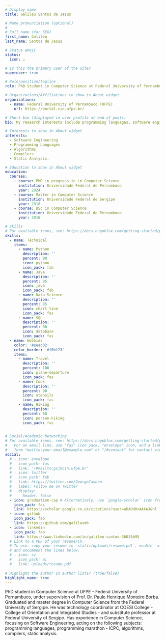 ```yaml
---
# Display name
title: Galileu Santos de Jesus

# Name pronunciation (optional)
#
# Full name (for SEO)
first_name: Galileu
last_name: Santos de Jesus

# Status emoji
status:
  icon: ☕️

# Is this the primary user of the site?
superuser: true

# Role/position/tagline
role: PhD Student in Computer Science at Federal University of Pernambuco (UFPE)

# Organizations/Affiliations to show in About widget
organizations:
  - name: Federal University of Pernambuco (UFPE)
    url: https://portal.cin.ufpe.br/

# Short bio (displayed in user profile at end of posts)
bio: My research interests include programming languages, software engineering, algorithms, compilers and static analysis.

# Interests to show in About widget
interests:
  - Software Engineering
  - Programming Languages
  - Algorithms
  - Compilers
  - Static Analysis.

# Education to show in About widget
education:
  courses:
    - course: PhD in progress in in Computer Science
      institution: Universidade Federal de Pernambuco
      year: 2024
    - course: Master in Computer Science
      institution: Universidade Federal de Sergipe
      year: 2018
    - course: BSc in Computer Science
      institution: Universidade Federal de Pernambuco
      year: 2016

# Skills
# For available icons, see: https://docs.hugoblox.com/getting-started/page-builder/#icons
skills:
  - name: Technical
    items:
      - name: Python
        description: ''
        percent: 90
        icon: python
        icon_pack: fab
      - name: Java
        description: ''
        percent: 85
        icon: java
        icon_pack: fab
      - name: Data Science
        description: ''
        percent: 85
        icon: chart-line
        icon_pack: fas
      - name: SQL
        description: ''
        percent: 80
        icon: database
        icon_pack: fas
  - name: Hobbies
    color: '#eeac02'
    color_border: '#f0bf23'
    items:
      - name: Travel
        description: ''
        percent: 100
        icon: plane-departure
        icon_pack: fas
      - name: Cook
        description: ''
        percent: 90
        icon: utensils
        icon_pack: fas
      - name: Hiking
        description: ''
        percent: 60
        icon: person-hiking
        icon_pack: fas
      

# Social/Academic Networking
# For available icons, see: https://docs.hugoblox.com/getting-started/page-builder/#icons
#   For an email link, use "fas" icon pack, "envelope" icon, and a link in the
#   form "mailto:your-email@example.com" or "/#contact" for contact widget.
social:
  # - icon: envelope
  #   icon_pack: fas
  #   link: '/#mailto:gsj@cin.ufpe.br'
  # - icon: twitter
  #   icon_pack: fab
  #   link: https://twitter.com/GeorgeCushen
  #   label: Follow me on Twitter
  #   display:
  #     header: false
  - icon: graduation-cap # Alternatively, use `google-scholar` icon from `ai` icon pack
    icon_pack: fas
    link: https://scholar.google.co.uk/citations?user=aDADH0sAAAAJ&hl
  - icon: github
    icon_pack: fab
    link: https://github.com/galilasmb
  - icon: linkedin
    icon_pack: fab
    link: https://www.linkedin.com/in/galileu-santos-36035b95
  # Link to a PDF of your resume/CV.
  # To use: copy your resume to `static/uploads/resume.pdf`, enable `ai` icons in `params.yaml`,
  # and uncomment the lines below.
  # - icon: cv
  #   icon_pack: ai
  #   link: uploads/resume.pdf
  
# Highlight the author in author lists? (true/false)
highlight_name: true
---
```


PhD student in Computer Science at UFPE - Federal University of Pernambuco, under supervision of Prof. Dr. [Paulo Henrique Monteiro Borba](https://pauloborba.cin.ufpe.br/). Graduated and master degree in Computer Science from the Federal University of Sergipe. He was technology coordinator at COESI College - College of Orientation and Integrated Studies - and substitute professor at Federal University of Sergipe. Has experience in Computer Science, focusing on Software Engineering, acting on the following subjects: programming languages, programming marathon - ICPC, algorithms, compilers, static analysis.
